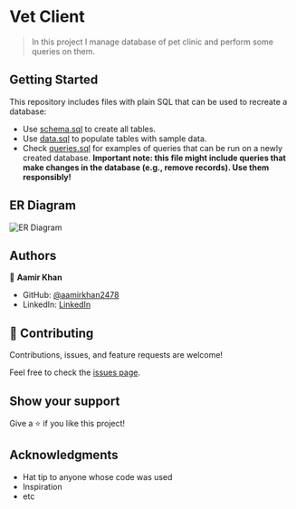 # Vet Client

> In this project I manage database of pet clinic and perform some queries on them. 


## Getting Started

This repository includes files with plain SQL that can be used to recreate a database:

- Use [schema.sql](./schema.sql) to create all tables.
- Use [data.sql](./data.sql) to populate tables with sample data.
- Check [queries.sql](./queries.sql) for examples of queries that can be run on a newly created database. **Important note: this file might include queries that make changes in the database (e.g., remove records). Use them responsibly!**

## ER Diagram
![ER Diagram](https://user-images.githubusercontent.com/45226848/197748492-41efdec7-0fec-43be-94d8-f06aad62ec76.jpeg)

## Authors

👤 **Aamir Khan**

- GitHub: [@aamirkhan2478](https://github.com/aamirkhan2478)
- LinkedIn: [LinkedIn](https://www.linkedin.com/in/aamir-kh/)


## 🤝 Contributing

Contributions, issues, and feature requests are welcome!

Feel free to check the [issues page](https://github.com/aamirkhan2478/vet_clinic/issues).

## Show your support

Give a ⭐️ if you like this project!

## Acknowledgments

- Hat tip to anyone whose code was used
- Inspiration
- etc

